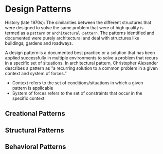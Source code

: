 # Design Patterns
History (late 1970s): The similarities between the different structures that were designed to solve the same problem that were of high quality is termed as a `pattern` or `architectural pattern`.
The patterns identified and documented were purely architectural and deal with structures like buildings, gardens and roadways.

A design pattern is a documented best practice or a solution that has
been applied successfully in multiple environments to solve a problem that recurs
in a specific set of situations.
In architectural pattern, Christopher Alexander describes a pattern as “a recurring solution to
a common problem in a given context and system of forces.”
- Context refers to the set of conditions/situations in which a given pattern is applicable
- System of forces refers to the set of constraints that occur in the specific context


## Creational Patterns


## Structural Patterns


## Behavioral Patterns


